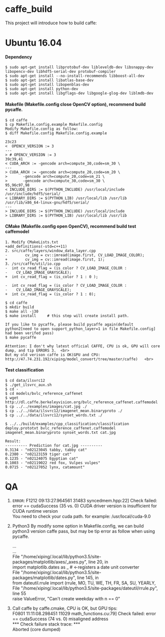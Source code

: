 # caffe_build

This project will introduce how to build caffe:

# Ubuntu 16.04
#### Dependency

    $ sudo apt-get install libprotobuf-dev libleveldb-dev libsnappy-dev libopencv-dev libhdf5-serial-dev protobuf-compiler
    $ sudo apt-get install --no-install-recommends libboost-all-dev
    $ sudo apt-get install libatlas-base-dev
    $ sudo apt-get install libopenblas-dev
    $ sudo apt-get install python-dev
    $ sudo apt-get install libgflags-dev libgoogle-glog-dev liblmdb-dev
#### Makefile (Makefile.config close OpenCV option), recommend build pycaffe.

    $ cd caffe
    $ cp Makefile.config.example Makefile.config
    Modify Makefile.config as follow:
    $ diff Makefile.config Makefile.config.example 
  
 ```
23c23
<  OPENCV_VERSION := 3
---
> # OPENCV_VERSION := 3
39c39,41
< CUDA_ARCH := -gencode arch=compute_30,code=sm_30 \
---
> CUDA_ARCH := -gencode arch=compute_20,code=sm_20 \
> 		-gencode arch=compute_20,code=sm_21 \
> 		-gencode arch=compute_30,code=sm_30 \
95,96c97,98
< INCLUDE_DIRS := $(PYTHON_INCLUDE) /usr/local/include /usr/include/hdf5/serial/
< LIBRARY_DIRS := $(PYTHON_LIB) /usr/local/lib /usr/lib /usr/lib/x86_64-linux-gnu/hdf5/serial/
---
> INCLUDE_DIRS := $(PYTHON_INCLUDE) /usr/local/include
> LIBRARY_DIRS := $(PYTHON_LIB) /usr/local/lib /usr/lib
```

#### CMake (Makefile.config open OpenCV), recommend build test caffemodel

    1. Modify CMakeLists.txt
    +add_definitions(-std=c++11)
    2. src/caffe/layers/window_data_layer.cpp
    -        cv_img = cv::imread(image.first, CV_LOAD_IMAGE_COLOR);
    +        cv_img = cv::imread(image.first, 1);
    3. /src/caffe/util/io.cpp
    -  int cv_read_flag = (is_color ? CV_LOAD_IMAGE_COLOR :
    -    CV_LOAD_IMAGE_GRAYSCALE);
    +  int cv_read_flag = (is_color ? 1 : 0 );

    -  int cv_read_flag = (is_color ? CV_LOAD_IMAGE_COLOR :
    -    CV_LOAD_IMAGE_GRAYSCALE);
    +  int cv_read_flag = (is_color ? 1 : 0);
    
    $ cd caffe
    $ mkdir build
    $ make all -j30
    $ make install     # this step will create install path.
    
    If you like to pycaffe, please build pycaffe again(default python2[need to open support_python_layer=1 in file Makefile.config] had been verifed pass)
    $ make pycaffe
    
    Attention: I don't why latest official CAFFE, CPU is ok, GPU will core dump, and tip ERRORS 3.  <br>
    But my old verison caffe is OK(GPU and CPU: http://47.74.231.192/xiping/model_convert/tree/master/caffe)   <br>

    
#### Test classification

    $ cd data/ilsvrc12
    $ ./get_ilsvrc_aux.sh
    $ cd -
    $ cd models/bvlc_reference_caffenet
    $ wget http://dl.caffe.berkeleyvision.org/bvlc_reference_caffenet.caffemodel
    $ cp ../../examples/images/cat.jpg ./
    $ cp ../../data/ilsvrc12/imagenet_mean.binaryproto ./
    $ cp ../../data/ilsvrc12/synset_words.txt ./

    $ ../../build/examples/cpp_classification/classification deploy.prototxt bvlc_reference_caffenet.caffemodel imagenet_mean.binaryproto synset_words.txt cat.jpg 
    
    Result:
    ---------- Prediction for cat.jpg ----------
    0.3134 - "n02123045 tabby, tabby cat"
    0.2380 - "n02123159 tiger cat"
    0.1235 - "n02124075 Egyptian cat"
    0.1003 - "n02119022 red fox, Vulpes vulpes"
    0.0715 - "n02127052 lynx, catamount"

# QA
1. ```ERROR```: F1212 09:13:27.964561 31483 syncedmem.hpp:22] Check failed: error == cudaSuccess (35 vs. 0)  CUDA driver version is insufficient for CUDA runtime version   <br>
You need to check your cuda path. for example: /usr/local/cuda-9.0  <br>

2. Python3
  By modify some option in Makefile.config, we can build python3 version caffe pass, but may be tip error as follow when using pycaffe.
  
    ... <br>
    ... <br>
    File "/home/xiping/.local/lib/python3.5/site-packages/matplotlib/axes/_axes.py", line 20, in <module> <br>
        import matplotlib.dates as _  # <-registers a date unit converter <br>
    File "/home/xiping/.local/lib/python3.5/site-packages/matplotlib/dates.py", line 145, in <module> <br>
        from dateutil.rrule import (rrule, MO, TU, WE, TH, FR, SA, SU, YEARLY, <br>
    File "/home/xiping/.local/lib/python3.5/site-packages/dateutil/rrule.py", line 55 <br>
        raise ValueError, "Can't create weekday with n == 0" <br>
    
3. Call caffe by caffe.cmake, CPU is OK, but GPU tips: <br>
    F0801 11:11:08.298451 11029 math_functions.cu:79] Check failed: error == cudaSuccess (74 vs. 0)  misaligned address <br>
    *** Check failure stack trace: ***  <br>
    Aborted (core dumped)               <br>

